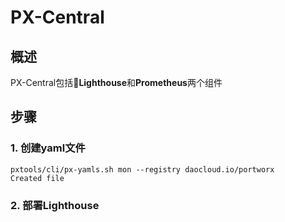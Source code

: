 # PX-Central

## 概述 <a id="overview"></a>

PX-Central包括**Lighthouse**和**Prometheus**两个组件

## 步骤 <a id="steps"></a>

### 1. 创建yaml文件

```text
pxtools/cli/px-yamls.sh mon --registry daocloud.io/portworx 
Created file
```

### 2. 部署Lighthouse



